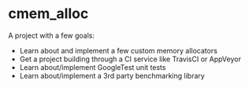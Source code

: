 # cmem_alloc
A project with a few goals:

* Learn about and implement a few custom memory allocators
* Get a project building through a CI service like TravisCI or AppVeyor
* Learn about/implement GoogleTest unit tests
* Learn about/implement a 3rd party benchmarking library
